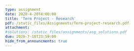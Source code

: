 ```yaml
---
type: assignment
date: 2020-4-20T4:00:00
title: 'Term Project - Research'
pdf: /static_files/Assignments/Term-project-research.pdf
attachment: 
#solutions: /static_files/assignments/asg_solutions.pdf
due: 2020-7-10T23:59:00
hide_from_announcments: true
---
```


